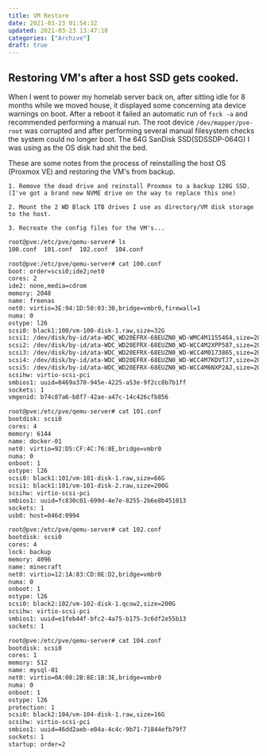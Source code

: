 ```yaml
---
title: VM Restore
date: 2021-03-23 01:54:32
updated: 2021-03-23 13:47:10
categories: ["Archive"]
draft: true
---
```


## Restoring VM's after a host SSD gets cooked.

When I went to power my homelab server back on, after sitting idle for 8 months while we moved house, it displayed some concerning ata device warnings on boot. After a reboot it failed an automatic run of `fsck -a` and recommended performing a manual run. The root device `/dev/mapper/pve-root` was corrupted and after performing several manual filesystem checks the system could no longer boot. The 64G SanDisk SSD(SDSSDP-064G) I was using as the OS disk had shit the bed.

These are some notes from the process of reinstalling the host OS (Proxmox VE) and restoring the VM's from backup.


    1. Remove the dead drive and reinstall Proxmox to a backup 128G SSD. (I've got a brand new NVME drive on the way to replace this one)

    2. Mount the 2 WD Black 1TB drives I use as directory/VM disk storage to the host.

    3. Recreate the config files for the VM's...


```bash
root@pve:/etc/pve/qemu-server# ls
100.conf  101.conf  102.conf  104.conf

root@pve:/etc/pve/qemu-server# cat 100.conf
boot: order=scsi0;ide2;net0
cores: 2
ide2: none,media=cdrom
memory: 2048
name: freenas
net0: virtio=3E:94:1D:50:03:30,bridge=vmbr0,firewall=1
numa: 0
ostype: l26
scsi0: black1:100/vm-100-disk-1.raw,size=32G
scsi1: /dev/disk/by-id/ata-WDC_WD20EFRX-68EUZN0_WD-WMC4M1155464,size=2000G
scsi2: /dev/disk/by-id/ata-WDC_WD20EFRX-68EUZN0_WD-WCC4M2XPP587,size=2000G
scsi3: /dev/disk/by-id/ata-WDC_WD20EFRX-68EUZN0_WD-WCC4M0173865,size=2000G
scsi4: /dev/disk/by-id/ata-WDC_WD20EFRX-68EUZN0_WD-WCC4M7KDVTJ7,size=2000G
scsi5: /dev/disk/by-id/ata-WDC_WD20EFRX-68EUZN0_WD-WCC4M6NXP2AJ,size=2000G
scsihw: virtio-scsi-pci
smbios1: uuid=0469a370-945e-4225-a53e-9f2cc8b7b1ff
sockets: 1
vmgenid: b74c87a6-b8f7-42ae-a47c-14c426cfb856

root@pve:/etc/pve/qemu-server# cat 101.conf
bootdisk: scsi0
cores: 4
memory: 6144
name: docker-01
net0: virtio=92:D5:CF:4C:76:8E,bridge=vmbr0
numa: 0
onboot: 1
ostype: l26
scsi0: black1:101/vm-101-disk-1.raw,size=66G
scsi1: black1:101/vm-101-disk-2.raw,size=200G
scsihw: virtio-scsi-pci
smbios1: uuid=fc830c01-699d-4e7e-8255-2b6e8b451013
sockets: 1
usb0: host=046d:0994

root@pve:/etc/pve/qemu-server# cat 102.conf
bootdisk: scsi0
cores: 4
lock: backup
memory: 4096
name: minecraft
net0: virtio=12:1A:83:CD:0E:D2,bridge=vmbr0
numa: 0
onboot: 1
ostype: l26
scsi0: black2:102/vm-102-disk-1.qcow2,size=200G
scsihw: virtio-scsi-pci
smbios1: uuid=e1feb44f-bfc2-4a75-b175-3c6df2e55b13
sockets: 1

root@pve:/etc/pve/qemu-server# cat 104.conf
bootdisk: scsi0
cores: 1
memory: 512
name: mysql-01
net0: virtio=0A:08:2B:8E:1B:3E,bridge=vmbr0
numa: 0
onboot: 1
ostype: l26
protection: 1
scsi0: black2:104/vm-104-disk-1.raw,size=16G
scsihw: virtio-scsi-pci
smbios1: uuid=46dd2aeb-e04a-4c4c-9b71-71844efb79f7
sockets: 1
startup: order=2
```
